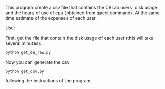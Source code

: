
This program create a csv file that contains the CBLab users' disk usage and the hours of use of cpu (obtained from qacct command).
At the same time estimate of the expenses of each user.

Use:

First, get the file that contain the disk usage of each user (this will take several minutes):

```
python get_du_raw.py
```
Now you can generate the csv
```
python get_csv.py
```
following the instructions of the program.
